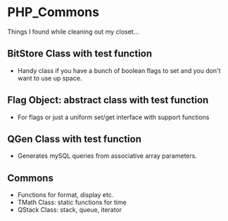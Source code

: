 # PHP_Commons
Things I found while cleaning out my closet...

## BitStore Class with test function
* Handy class if you have a bunch of boolean flags to set and you don't want
to use up space.

## Flag Object: abstract class with test function
* For flags or just a uniform set/get interface with support functions

## QGen Class with test function
* Generates mySQL queries from associative array parameters.

## Commons
* Functions for format, display etc.
* TMath Class: static functions for time
* QStack Class: stack, queue, iterator
